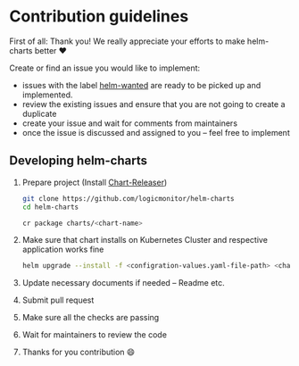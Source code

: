 # Contribution guidelines

First of all: Thank you! We really appreciate your efforts to make helm-charts better ❤️

Create or find an issue you would like to implement:
-   issues with the label [helm-wanted](https://github.com/logicmonitor/helm-charts/labels/help%20wanted) are ready to be picked up and implemented.
-   review the existing issues and ensure that you are not going to create a duplicate
-   create your issue and wait for comments from maintainers
-   once the issue is discussed and assigned to you – feel free to implement

## Developing helm-charts

1.  Prepare project (Install [Chart-Releaser](https://github.com/helm/chart-releaser))

    ```sh
    git clone https://github.com/logicmonitor/helm-charts
    cd helm-charts
    
    cr package charts/<chart-name>
    ```

2.  Make sure that chart installs on Kubernetes Cluster and respective application works fine
    ```sh
    helm upgrade --install -f <configration-values.yaml-file-path> <chart-name> .cr-release-packages/<chart-name>-<version-built>.tgz
    ```

3.  Update necessary documents if needed – Readme etc.

4.  Submit pull request

5.  Make sure all the checks are passing

6.  Wait for maintainers to review the code

7.  Thanks for you contribution :smile:
